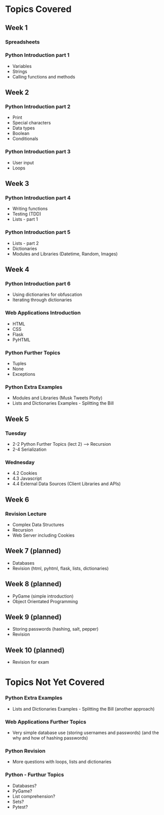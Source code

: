# Topics Covered

## Week 1

### Spreadsheets

### Python Introduction part 1
* Variables
* Strings
* Calling functions and methods

## Week 2

### Python Introduction part 2
* Print
* Special characters
* Data types
* Boolean
* Conditionals

### Python Introduction part 3
* User input
* Loops

## Week 3

### Python Introduction part 4
* Writing functions
* Testing (TDD)
* Lists - part 1

### Python Introduction part 5
* Lists - part 2
* Dictionaries
* Modules and Libraries (Datetime, Random, Images)

## Week 4

### Python Introduction part 6
* Using dictionaries for obfuscation
* Iterating through dictionaries

### Web Applications Introduction
* HTML
* CSS
* Flask
* PyHTML

### Python Further Topics
* Tuples
* None
* Exceptions

### Python Extra Examples
* Modules and Libraries (Musk Tweets Plotly)
* Lists and Dictionaries Examples - Splitting the Bill

## Week 5

### Tuesday

* 2-2 Python Further Topics (lect 2) --> Recursion
* 2-4 Serialization

### Wednesday

* 4.2 Cookies
* 4.3 Javascript
* 4.4 External Data Sources (Client Libraries and APIs)

## Week 6

### Revision Lecture

* Complex Data Structures
* Recursion
* Web Server including Cookies

## Week 7 (planned)

* Databases
* Revision (html, pyhtml, flask, lists, dictionaries)

## Week 8 (planned)

* PyGame (simple introduction)
* Object Orientated Programming

## Week 9 (planned)

* Storing passwords (hashing, salt, pepper)
* Revision

## Week 10 (planned)

* Revision for exam

# Topics Not Yet Covered

### Python Extra Examples
* Lists and Dictionaries Examples - Splitting the Bill (another approach)

### Web Applications Further Topics
* Very simple database use (storing usernames and passwords) (and the why and how of hashing passwords)

### Python Revision
* More questions with loops, lists and dictionaries


### Python - Furthur Topics

* Databases?
* PyGame?
* List comprehension?
* Sets?
* Pytest?


